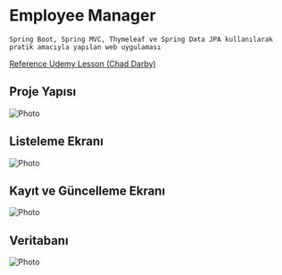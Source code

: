 # Employee Manager

````
Spring Boot, Spring MVC, Thymeleaf ve Spring Data JPA kullanılarak pratik amacıyla yapılan web uygulaması
````
<a href="https://www.udemy.com/course/spring-hibernate-tutorial/" rel="nofollow">Reference Udemy Lesson (Chad Darby)</a>

## Proje Yapısı
![Photo](https://user-images.githubusercontent.com/58556840/192102801-d3a2ca2e-ba41-40f1-ab0f-13ee834dccdd.png)

## Listeleme Ekranı
![Photo](https://user-images.githubusercontent.com/58556840/192102816-bca4df03-64e8-4bc1-b7c3-88aafef0465d.png)

## Kayıt ve Güncelleme Ekranı
![Photo](https://user-images.githubusercontent.com/58556840/192102818-9de058b2-ac5e-4a1b-b8d6-8868c5ecdb04.png)

## Veritabanı
![Photo](https://user-images.githubusercontent.com/58556840/192102955-8b50b7f2-462c-4d60-a1fe-beb4ec8be6ff.png)
